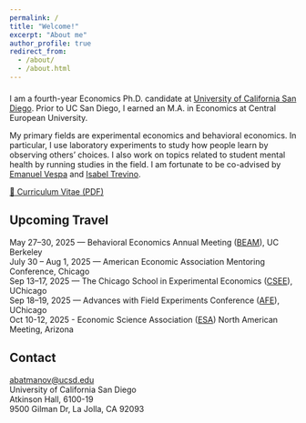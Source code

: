 ```yaml
---
permalink: /
title: "Welcome!"
excerpt: "About me"
author_profile: true
redirect_from: 
  - /about/
  - /about.html
---
```



<div style="margin-top: 1.5em;"></div>


I am a fourth-year Economics Ph.D. candidate at <a href="https://economics.ucsd.edu" target="_blank">University of California San Diego</a>. Prior to UC San Diego, I earned an M.A. in Economics at Central European University.

My primary fields are experimental economics and behavioral economics. In particular, I use laboratory experiments to study how people learn by observing others’ choices. I also work on topics related to student mental health by running studies in the field. I am fortunate to be co-advised by <a href="https://sites.google.com/site/emanuelvespa/" target="_blank">Emanuel Vespa</a> and <a href="https://econweb.ucsd.edu/~itrevino/" target="_blank">Isabel Trevino</a>.

<a href="/files/CV_Alisher_2025_05.pdf" target="_blank">📄 Curriculum Vitae (PDF)</a>


<!-- You can find the pronunciation of my first name [here](https://www.howtopronounce.com/alisher#google_vignette). -->

Upcoming Travel
------
May 27–30, 2025 — Behavioral Economics Annual Meeting (<a href="https://blogs.cornell.edu/beam/beam2025/" target="_blank">BEAM</a>), UC Berkeley  
July 30 – Aug 1, 2025 — American Economic Association Mentoring Conference, Chicago  
Sep 13–17, 2025 — The Chicago School in Experimental Economics (<a href="https://voices.uchicago.edu/jlist/the-chicago-school-in-experimental-economics-2025/" target="_blank">CSEE</a>), UChicago  
Sep 18–19, 2025 — Advances with Field Experiments Conference (<a href="https://economics.uchicago.edu/advances-with-field-experiments-conference" target="_blank">AFE</a>), UChicago  
Oct 10-12, 2025 - Economic Science Association (<a href="http://w3.econlab.arizona.edu/esa2025/" target="_blank">ESA</a>) North American Meeting, Arizona 

<!-- - <span style="color:#333333"><strong>Aug 18-21, 2025 -- SITE, Stanford</strong></span>   -->


Contact 
------
[abatmanov@ucsd.edu](mailto:abatmanov@ucsd.edu)\
University of California San Diego\
Atkinson Hall, 6100-19\
9500 Gilman Dr, La Jolla, CA 92093